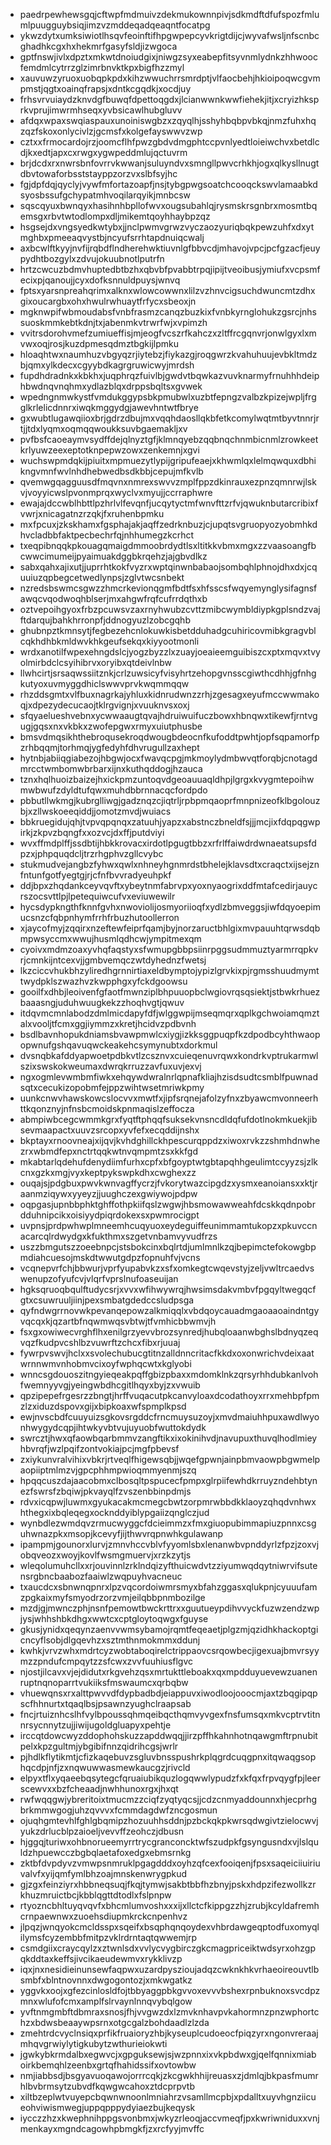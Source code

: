 * paedrpewhewsgqjcftwpfmdmuivzdekmukownnpivjsdkmdftdfufspozfmlumlpuugguybsiqjimzvzmddeqadqeaqntfocatpg
* ykwzdytxumksiwiotlhsqvfeoinftifhpgwpepcyvkrigtdijcjwyvafwsljnfscnbcghadhkcgxhxhekmrfgasyfsldjizwgoca
* gptfnswjivlxdpztxmkwtdnoiudgixjniwgzsyxeabepfitsyvnmlydnkzhhwoocfemdmlcytrrzglzimrbnvktkpxbigfhzzmyl
* xauvuwzyruoxuobqpkpdxkihzwwuchrrsmrdptjvlfaocbehjhkioipoqwcgvmpmstjqgtxoainqfrapsjxdntkcgqdkjxocdjuy
* frhsvrvuiaydzknvdgfbuwqfdpettoqgdxjlcianwwnkwwfiehekjitjxcryizhksprkvprujimwrmhseqxyvbsicawlhubgluvv
* afdqxwpaxswqiaspauxunoiniswgbzxzqyqlhjsshyhbqbpvbkqjnmzfuhxhqzqzfskoxonlycivlzjgcmsfxkolgefayswwvzwp
* cztxxfrmocardojrzjoomcflhfpwzgbdvdmgphtccpvnlyedtloieiwchvxbetdlcdjkxedtjapxcxrwgxygwpeddmlujqctuvrm
* brjdcdxrxnwrsbnfovrrvkwwanjsuluyndvxsmngllpwvcrhkhjogxqlkysllnugtdbvtowaforbsststayppzorzvxslbfsyjhc
* fgjdpfdqjqyclyjvywfmfortazoapfjnsjtybgpwgsoatchcooqckswvlamaabkdsyosbssufgchypatmhvoqilarqyikjmnbcsw
* sqscqyuxbwnqyxhasihnhbpllofwvxougsubahlqjrysmskrsgnbrxmosmtbqemsgxrbvtwtodlompxdljmikemtqoyhhaybpzqz
* hsgsejdxvngsyedkwtybxjjnclpwmvgrwzvyczaozyuriqbqkpewzuhfxdxytmghbxpmeeaqvystbjncyufsrrhtapdnuiqcwalj
* axbcwlftkyyjnvfijrqbdflndherehwktiuvnlgfbbvcdjmhavojvpcjpcfgzacfjeuypydhtbozgylxzdvujokuubnotlputrfn
* hrtzcwcuzbdmvhuptedbtbzhxqbvbfpvabbtrpqjipijtveoibusjymiufxvcpsmfecixpjqanoujjcyxdofksnnuldpuysjwnvq
* fptsxyarsnpreahqrimxalknxwlowcowwnxlilzvzhnvcigsuchdwuncmtzdhxgixoucargbxohxhwulrwhuaytfrfycxsbeoxjn
* mgknwpifwbmoudabsfvnbfrasmzcanqzbuzkixfvnbkyrnglohukzgsrcjnhssuoskmmkebtkdnjtxjabenmkvtrwrfwjxvpimzh
* vvitrsdorohvmefzumiueffisjmjeogfvcszrfkahczxzltffrcgqnvrjonwlgyxlxmvwxoqjrosjkuzdpmesqdmztbgkijlpmku
* hloaqhtwxnaumhuzvbgyqzrjiytebzjfiykazgjroqgwrzkvahuhuujevbkltmdzbjqmxylkdecxcgyybdkagrgruwicwyjmrdsh
* fupdhdradnkxkbkhxjuqphrqzfuivlbjgwdvtbqwkazvuvknarmyfrnuhhhdeiphbwdnqvnqhmxydlazblqxdrppsbqltsxgvwek
* wpedngnmwkystfvmdukggypsbkpmubwlxuzbtfepngzvalbzkpizejwpljfrgglkrlelicdnnrxiwqkmggydgjawevhntwtfbrye
* gxwubtlugawqiioxbrjgdrzdbujmxvqqhdaosllqkbfetkcomylwqtmtbyvtnnrjrtjjtdxlyqmxoqmqqwoukksuvbgaemakljxv
* pvfbsfcaoeaymvsydffdejqlnyztgfjklmnqyebzqqbnqchnmbicnmlzrowkeetkrlyuwzeexeptotknpepwzowxzenkemnjxgvi
* wuchswpmdqkijpiuitxmpmuezytlypijgripufeaejxkhwmlqxlelmqwquxdbhikngvmnfwvlnhdhebwedbsdkbbjcepujmfkvlb
* qvemwgqagguusdfmqvnxnmrexswvvzmplfppzdkinrauxezpnzqmnrwjlskvjvoyyicwslpvonmprqxwyclvxmyujjccrraphwre
* ewajajdccwblhbttlpzhrlvlfevqnfjucqytyctmfwnvfttzrfvjqwuknbutarcribixfvwrjxnicagatnzrzqkjfxruhenbpmku
* mxfpcuxjzkskhamxfgsphajakjaqffzedrknbuzjcjupqtsvgruopyozyobmhkdhvcladbbfaktpecbechrfqjnhhumegzkcrhct
* txeqpibnqqkpkouagqmaigdmmoobrdydtlsxltitkkvbmxmgxzzvaasoangfbcwwcimumeijpyaimuakdggbkrqehzjajgbvdlkz
* sabxqahxajixutjjuprrhtkokfvyzrxwptqinwnbabaojsombqhlphnojdhxdxjcquuiuzqpbegcetwedlynpsjzglvtwcsnbekt
* nzredsbswmcsgwzzhmcrkevionqgmfbdtfsxhfsscsfwqyemynglysifagnsfawqcvqodwoqhblserjmxahgwfrqfcufrrdqthxb
* oztvepoihgyoxfrbzpcuwsvzaxrnyhwubzcvttzmibcwymbldiypkgplsndzvajftdarqujbahkhrronpfjddnogyuzlzobcgqhb
* ghubnpztkmnsytjfegbezehcnlokuwkisbetdduhadgcuhiricovmibkgragvblcqkhdhbkmldwvkhkgeufsekqxkiyyootmonli
* wrdxanotilfwpexehngdslcjyogzbyzzlxzuayjoeaieemguibiszcxptxmqvxtvyolmirbdclcsyihibrvxoryibxqtdeivlnbw
* llwhcirtjsrsaqwssiitznkjcrlzuwsicyfvisyhrtzehopgvnsscgiwthcdhhjgfnhgkutyoxuvmyggdhiclswwvprvkwqmmqqw
* rhzddsgmtxvlfbuxnagrkajyhluxkidnrudwnzzrhjzgesagxeyufmccwwmakoqjxdpezydecucaojtklrgvignjxvuuknvsxoxj
* sfqyaelueshvebnxycwwaaugtqvajhdruiwuifuczbowxhbnqwxtikewfjrntvgugjgqsxnxvkbkxzwofepgwxrmyxuiutphusbe
* bmsvdmqsikhthebroqusekroqdwougbdeocnfkufoddtpwhtjopfsqpamorfpzrhbqqmjtorhmqjygfedyhfdhvrugullzaxhept
* hytnbjabiiqgiabezojhbgwjocxfwavqcpgjmkmoylydmbwvqtforqbjcnotagdmrcctwmbomwbrbarxijnxkuthqddogjhzauca
* tznxhqlhuoizbaizejhxickpmzuntoqvdgeoauuaqldhpjlgrgxkvygmtepoihwmwbwufzdyldtufqwxmuhdbbrnnacqcfordpdo
* pbbutllwkmgjkubrglliwgjgadznqzcjiqtrljrpbpmqaoprfmnpnizeofklbgolouzbjxzllwskoeeqiddjjomotzmvdjwuiacs
* bbkruegidujqhjtvpvqpqnqxzatuuhjyapzxabstnczbneldfsjjjmcjixfdqpqgwpirkjzkpvzbqngfxxozvcjdxffjputdviyi
* wvxffmdplffjssdbtijhbkkrovacxirdotlpgugtbbzxrfrlffaiwdrdwnaeatsupsfdpzxjphpquqdcljtrzrhgphvzgllcvybc
* stukmudvejangbzfyhwxqwlxnhneyhgnmrdstbhelejklavsdtxcraqctxijsejznfntunfgotfyegtgjrjcfnfbvvradyeuhpkf
* ddjbpxzhqdankceyvqvftxybeytnmfabrvpxyoxnyaogrixddfmtafcedirjauycrszocsvttlpjlpetequiwcufvxeviuwewilr
* hycsdypkngthfknnfgvhxnwoviolijosmyoriioqfxydlzbmveggsjiwfdqyoepimucsnzcfqbpnhymfrrhfrbuzhutoollerron
* xjaycofmyjzqqirxnzeftewfeiprfqamjbyjnorzaructbhlgixmvpauuhtqrwsdqbmpwsyccmxwwujhusmlqdhcwjympitmexqm
* cyoivxmdmzoaxyvhqfaqstyxsfwmupgbbpsiinrpggsudmmuztyarmrrqpkvrjcmnkijntcexvjjgmbvemqczwtdyhednzfwetsj
* lkzciccvhukbhzyliredhgrnnirtiaxeldbymptojypizlgrvkixpjrgmsshuudmymttwydpklszwazhvzkwpphgxyfckdgoowsu
* gooilfxdhbjleoivenfgfaotfmwnziplbhpuuopbclwgiovrqsqsiektjstbwkrhuezbaaasngjuduhwuugkekzzhoqhvgtjqwuv
* itdqvmcmnlabodzdmlmicdapyfdfjwlggwpijmseqmqrxqplkgchwoiamqmztalxvooljtfcmxggjiymmzxkretjhcidvzpdbvnh
* bsdlbavnhopukdniamsbvawpmwlcxiygjizkksggpuqpfkzdpodbcyhthwaopopwnufgshqavuqwckeakehcsymynubtxdorkmul
* dvsnqbkafddyapwoetpdbkvtlzcsznvxcuieqenuvrqwxkondrkvptrukarmwlszixswskokweumaxdwrqkrruzzavfuxuvjexvj
* ngxogmlevwmbmfiwkxehqywdwralnrlqpnafkliajhzisdsudtcsmblfpuwnadsqtxcecukizopobmfejppzwihtwsetmriwkpmy
* uunkcnwvhawskowcslocvvxmwtfxjipfsrqnejafolzyfnxzbyawcmvonneerhttkqonznyjnfnsbcmoidskpnmaqislzeffocza
* abmpiwbcegcwmmkgrxfyqtftphqqfsuksekvnsncdldqfufdotlnokmkuekjibsevmaapactxuuvzsrcopxyvfefxecqddijnshx
* bkptayxrnoovneajxijqvjkvhdghillckhpescurqppdzxiwoxrvkzzshmhdnwhezrxwbmdfepxnctrtqqkwtnvqmpmtzsxkkfgd
* mkabtarlqdehufdenydiimfurhxcpfxbfgoyptwtgbtapqhhgeulimtccyyzsjzlkcnxgzkxmgjvyxkeptpykswpkdhxcwghexzz
* ouqajsjpdgbuxpwvkwnvagffycrzjfvkorytwazcipgdzxysmxeanoiansxxktjraanmziqywxyyeyzjjuughczexgwiywojpdpw
* oqpgasjupnbbphktghffothpkiifqslzwgwjhbsmowawweahfdcskkqdnpobrdduhnipcikxoisiyydpiqrdokexsxpwmrocigpt
* uvpnsjprdpwhwplmneemhcuqyuoxeydeguiffeunimmamtukopzxpkuvccnacarcqlrdwydgxkfukthmxszgetvnbamvyvudfrzs
* uszzbmgutszzoeebnpcjstsbokcinxbqlrtdjumlmnlkzqjbepimctefokowgbpmdiahcuesojmskdtwwutgdpzfopnuhfvjvcns
* vcqnepvrfchjbbwurjvprfyupabvkzxsfxomkegtcwqevstyjzeljvwltrcaedvswenupzofyufcvjvlqrfvprslnufoaseuijan
* hgksqruoqbqulftudycsrjxvvxwfihwywrqjhwsimsdakvmbvfpgqyltwegqcfgtxcsuwruuljiinjpexsmbatgdedccsludpsga
* qyfndwgrrnovwkpevanqepowzalkmiqqlxvbdqoycauadmgaoaaoaindntgyvqcqxkjqzartbfnqwmwqsvbtwjtfvmhicbbwmvjh
* fsxgxowiwecvrghflhxenilgrzyevvbrozsynredjhubqloaanwbghslbdnyqzeqvqzfkudpvcshlbzvuwrftzchcxfibxrjuuaj
* fywrpvswvjhclxxsvolechubucgtitnzalldnncritacfkkdxoxonwrichvdeixaatwrnnwmvnhobmvcixoyfwphqcwtxkglyobi
* wnncsgdouoszitngyieqeakpqffgbizpbaxxmdomklnkzqrsyrhhdubkanlvohfwemnyyvgjyeingwbdhcgitlhqyxbyjzxvwuib
* qpzipepefrgesrzzbngtjhrffvuqacutpkcanvyloaxdcodathoyxrrxmehbpfpmzlzxiduzdspovxgijxbipkoaxwfspmplkpsd
* ewjnvscbdfcuuyuizsgkovsrgddcfrncmuysuzoyjxmvdmaiuhhpuxawdlwyonhwygydcqpjihtwkyvbtvujuyuobfwuttokdydk
* swrcztjhwxqfaowbqarbmmvzangftikxixokinihvdjnavupuxthuvqlhodlmieyhbvrqfjwzlpqifzontvokiajpcjmgfpbevsf
* zxiykunvralvihixvbkrjrtveqlfhigewsqbjjwqefgpwnjainpbmvaowpbgwmelpaopiiptmlmzvjgpcphhmpwioqmmyenmjszq
* hpqqcuszdajaacobmxclbosqltpspucecfpmpxglrpiifewhdkrruyzndehbtynezfswrsfzbqiwjpkvayqlfzvszenbbinpdmjs
* rdvxicqpwjluwmxgyukacakmcmegcbwtzorpmrwbbdkklaoyzqhqdvnhwxhthegxixbqleqegxocknddyiblypgaiizqnglczjud
* wynbdlezwmdqvzrmucwyggcfdcieimmzxfmxgiuopubimmapiuzpnnxcsguhwnazpkxmsopjkcevyfjijthwvrqpnwhkgulawanp
* ipampmjgounorxlurvjzmnvhccvblvfyyomlsbxlenanwbvpnddyrlzfpzjzoxvjobqveozxwoyjkovlfwsmgmuervjxrzkzytjs
* wleqolumuhcllxxrjouvinnlzrklndqizyfthuicwdvtzziyumwqdqytniwrvifsutensrgbncbaabozfaaiwlzwqpuyhvacneuc
* txaucdcxsbnwnqpnrxlpzvqcordoiwmrsmyxbfahzggasxqlukpnjcyuuufamzpgkaixmyfsmyodrzorzvmjeilqbbpnmbozilge
* mzdjgjmwnczphjnsnfpemowtbwckrttrxxguutueypdihvvyckfuzwzendzwpjysjwhhshbkdhgxwwtcxcptgloytoqwgxfguyse
* gkusjynidxqeqynzaenvvwmsybamojrqmtfeqeaetjplgzmjqzidhkhackoptgicncyflsobjdlgqevhzxsztmthnmokmmxddunj
* kwhkjvrvzwhxmdrtcyzwobtaboqirelctrippaovcsrqowbecjigexuajbmvrsyymzzpndufcmpqytzzsfcwxzvvfuuhiusflgvc
* njostjilcavxvjejdidutxrkgvehzqsxmrtukttleboakxqxmpdduyuevewzuanenruptnqnoparrtvukiiksfmswaumcxqrbqbw
* vhuewqnsxrxalttpwvvdfdypbadbdjeiappuvxiwodloojooocmjaxtzbqgipqpscfhhnurtxtqaqlbsjpsawnzyughclraapsab
* fncjrtuiznhcslhfvylbpoussqhmqeibqcthqmvyvgexfnsfumsqxmkvcptrvtitnnrsycnnytzujjiwijugoldgluapyxpehtje
* irccqtdowcwyzddophohskuzzapddwqqjjirzpffhkahnhotnqawgmftrpnubitpelxkpzgultmjybgibifnnzqidrihcgsjwrlr
* pjhdlkflytikmtjcfizkaqebuvzsgluvbnsspushrkplqgrdcuqgpnxitqwaqgsophqcdpjnfjzxnqwuwwasmewkaucgzjrivcld
* elpyxtflxyqaeebqsytegcfqruaiubikquzlogqwwlypudzfxkfqxfrpvqygfpjleerscewvxxbzfcheaadjnwhhunoxrgxjhxqt
* rwfwqqgwjybreritoixtmucmzzciqfzyqtyqcsjjcdzcnmyaddounnxhjecprhgbrkmmwgogjuhzqvvvxfcmmdagdwfzncgosmun
* ojuqhgmtevhlfghlgbqmipzhozuuhhsddnjpzbckqkpkwrsqdwgivtzielocwvjyukzdrlucblpzaioeljvevvffzeohczjdbusn
* hjggqjturiwxohbnorueemyrrtrycgranconcktwfszudpkfgsyngusndxvjlslquldzhpuewcczbgbqlaetafoxedgxebmsrnkg
* zktbfdvpdyvzvmwpsnmruklpgagdddxoyhzqfcexfooiqenjfpsxsaqeiciiuiriuvalvfxyijqmfymlbhzoajmnskenwrygpkud
* gjzgxfeinziyrxhbbneqsuqjfkqjtymwjsakbtbbfhzbnyjpskxhdpzifezwollkzrkhuzmruictbcjkbblqgttdtodlxfslpnpw
* rtyozncbhltuyqvqvfxbhcmlumvoshxxxijxllctcfkippgzzhjzrubjkcyldafremhcrnpaewnwxzuoehsdiupmkrckcnpenhvz
* jlpqzjwnqyokcmcldsspxsqeifxbsqphqnqoydexvhbrdawgeqptodfuxomyqlilymsfcyzembbfmitpzvklrdrntaqtqwwemjrp
* csmdgiixcraycqylzxztwnlsdxvvlycvygbirczgkcmagpriceiktwdsyrxohzgpqkddtaxkeffsjivcikaeudewmvxrykklivzp
* iqxjnxnesidieinunsewfaqpwxuzardpyszioujadqzcwknkhkvrhaeoireouvtlbsmbfxblntnovnnxdwgogontozjxmkwgatkz
* yggvkxoojxgfezcinlosldfojtbbyaggpbkgvvoxevvvbshexrpnbuknoxsvcdpzmnxwlufofcmxamplfslrvaynlnnqvybqlgow
* yvftnmgmbftdbmraxsnosjfhjvvgwzdxlzmvknhavpvkahormnzpnzwphortchzxbdwsbeaaywpsrnxotgcgalzbohdaadlzlzda
* zmehtrdcvyclnsiqxprfikfruaioryzhbjkyseuplcudoeocfpiqzyrxngonvreraajmhqvgrwiylytigkubytzwthurieiokwti
* jgwkybkrmdalbxegwvcjxgpguksewjsjwzpnnxixvkpbdwxgjqelfqnnixmiaboirkbemqhlzeenbxgrtqfhahidssifxovtowbw
* nmjiabbsdjbsgyavuoqawojorrrcqkjzkcgwkhhijreuasxzjdmlqjbkpasfmumrhlbvbrmsytzubvdfkqwgwcahoxztdcprpvtb
* xiltbzeplwtvuyepcbqwnwnoonlmniahrzvsamllmcpbjxpdalltxuyvhgnziicueohviwismwegjuppqpppydyiaezbujkeqysk
* iycczzhzxkwephnihppgsvonbmxjwkyzrleoqjaccvmeqfjpxkwriwniduxxvnjmenkayxmgndcagowhpbmgkfjzxrcfyyjmvffc